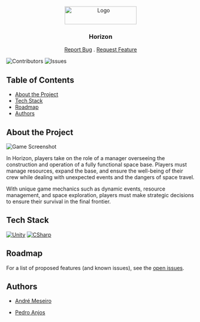 <br/>
<p align="center">
  <a href="https://github.com/p3dro4/horizon">
    <img src="https://i.imgur.com/dw78tQ0.png" alt="Logo" width="192" height="48">
  </a>

  <h3 align="center">Horizon</h3>

  <p align="center">
    <a href="https://github.com/p3dro4/horizon/issues">Report Bug</a>
    .
    <a href="https://github.com/p3dro4/horizon/issues">Request Feature</a>
  </p>
</p>

![Contributors](https://img.shields.io/github/contributors/p3dro4/report-it-ips?color=dark-green) ![Issues](https://img.shields.io/github/issues/p3dro4/report-it-ips)

## Table of Contents

* [About the Project](#about-the-project)
* [Tech Stack](#tech-stack)
* [Roadmap](#roadmap)
* [Authors](#authors)

## About the Project

![Game Screenshot](https://i.imgur.com/6y2emj8.png)

In Horizon, players take on the role of a manager overseeing the construction and operation of a fully functional space base. Players must manage resources, expand the base, and ensure the well-being of their crew while dealing with unexpected events and the dangers of space travel.

With unique game mechanics such as dynamic events, resource management, and space exploration, players must make strategic decisions to ensure their survival in the final frontier.


## Tech Stack

[![Unity](https://skillicons.dev/icons?i=unity)]([https://www.electronjs.org/](https://unity.com/) "Unity") [![CSharp](https://skillicons.dev/icons?i=cs)](https://learn.microsoft.com/en-us/dotnet/csharp/ "C#")

## Roadmap

For a list of proposed features (and known issues), see the [open issues](https://github.com/p3dro4/horizon/issues).

## Authors

* [André Meseiro](https://github.com/andre-meseiro)

* [Pedro Anjos](https://github.com/p3dro4)
